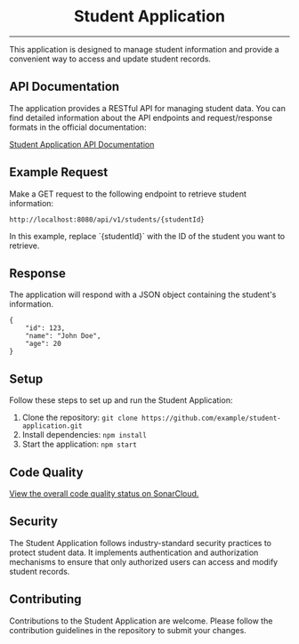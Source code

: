 <h1 align="center"><b>Student Application</b></h1>
<hr>
<p>This application is designed to manage student information and provide a convenient way to access and update student records.</p>

<h2>API Documentation</h2>
<p>The application provides a RESTful API for managing student data. You can find detailed information about the API endpoints and request/response formats in the official documentation:</p>
<p><a href="https://example.com/student-application-docs">Student Application API Documentation</a></p>

<h2>Example Request</h2>
<p>Make a GET request to the following endpoint to retrieve student information:</p>
<pre>
<code>http://localhost:8080/api/v1/students/{studentId}</code>
</pre>
<p>In this example, replace `{studentId}` with the ID of the student you want to retrieve.</p>

<h2>Response</h2>
<p>The application will respond with a JSON object containing the student's information.</p>
<pre>
<code>{
    "id": 123,
    "name": "John Doe",
    "age": 20
}</code>
</pre>

<h2>Setup</h2>
<p>Follow these steps to set up and run the Student Application:</p>
<ol>
    <li>Clone the repository: <code>git clone https://github.com/example/student-application.git</code></li>
    <li>Install dependencies: <code>npm install</code></li>
    <li>Start the application: <code>npm start</code></li>
</ol>

<h2>Code Quality</h2>
<p><a href="https://sonarcloud.io/summary/overall?id=example_StudentApplication">View the overall code quality status on SonarCloud.</a></p>

<h2>Security</h2>
<p>The Student Application follows industry-standard security practices to protect student data. It implements authentication and authorization mechanisms to ensure that only authorized users can access and modify student records.</p>

<h2>Contributing</h2>
<p>Contributions to the Student Application are welcome. Please follow the contribution guidelines in the repository to submit your changes.</p>
